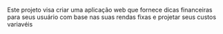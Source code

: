 Este projeto visa criar uma aplicação web que fornece dicas financeiras para seus usuário com base nas suas rendas fixas e projetar seus custos variavéis
